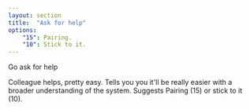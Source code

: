 ```yaml
---
layout: section
title:  "Ask for help"
options:
    "15": Pairing.
    "10": Stick to it.
---
```

Go ask for help

Colleague helps, pretty easy. Tells you you it'll be really easier with a broader understanding of the system. Suggests Pairing (15) or stick to it (10).


